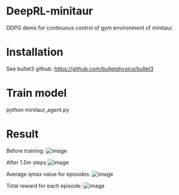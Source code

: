 # DeepRL-minitaur
DDPG demo for continuous control of gym environment of minitaur.

# Installation
See bullet3 github:
https://github.com/bulletphysics/bullet3

# Train model
python minitaur_agent.py

# Result
Before training:
![image](https://github.com/sino30535/DeepRL-minitaur/blob/master/misc/before_training.gif)

After 1.5m steps
![image](https://github.com/sino30535/DeepRL-minitaur/blob/master/misc/after_training.gif)

Average qmax value for episodes:
![image](https://github.com/sino30535/DeepRL-minitaur/blob/master/misc/Avg_qmax_Value.svg)

Total reward for each episode:
![image](https://github.com/sino30535/DeepRL-minitaur/blob/master/misc/Reward.svg)
